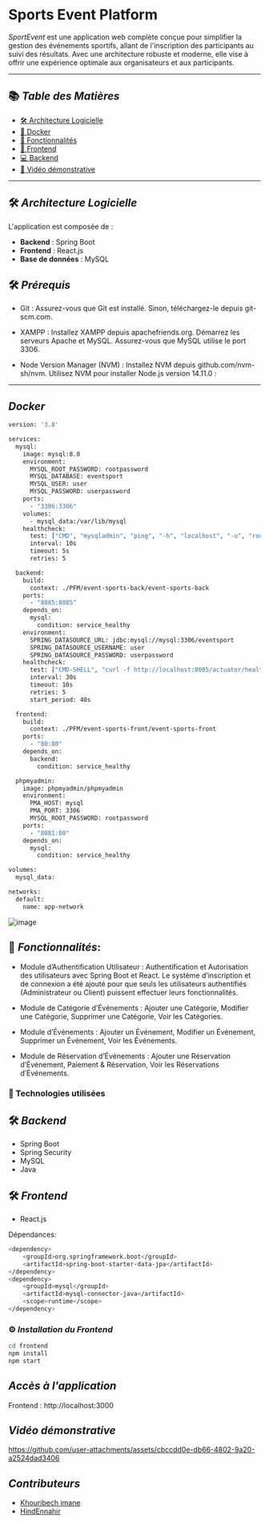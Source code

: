 # Sports Event Platform

*SportEvent* est une application web complète conçue pour simplifier la gestion des événements sportifs, allant de l'inscription des participants au suivi des résultats. Avec une architecture robuste et moderne, elle vise à offrir une expérience optimale aux organisateurs et aux participants.

---

## 📚 *Table des Matières*

- [🛠 Architecture Logicielle](#-architecture-logicielle)  
- [🐳 Docker](#-docker)
- [🎯 Fonctionnalités](#-fonctionnalités)
- [🎨 Frontend](#-frontend)  
- [💻 Backend](#-backend)  
- [🎥 Vidéo démonstrative](#-vidéo-demonstrative)  
 
---

## 🛠 *Architecture Logicielle*

L'application est composée de :
- **Backend** : Spring Boot  
- **Frontend** : React.js  
- **Base de données** : MySQL  

## 🛠 *Prérequis*

- Git : Assurez-vous que Git est installé. Sinon, téléchargez-le depuis git-scm.com.

- XAMPP : Installez XAMPP depuis apachefriends.org. Démarrez les serveurs Apache et MySQL. Assurez-vous que MySQL utilise le port 3306.

- Node Version Manager (NVM) : Installez NVM depuis github.com/nvm-sh/nvm. Utilisez NVM pour installer Node.js version 14.11.0 :

---
## *Docker*
```sh
version: '3.8'

services:
  mysql:
    image: mysql:8.0
    environment:
      MYSQL_ROOT_PASSWORD: rootpassword
      MYSQL_DATABASE: eventsport
      MYSQL_USER: user
      MYSQL_PASSWORD: userpassword
    ports:
      - "3306:3306"
    volumes:
      - mysql_data:/var/lib/mysql
    healthcheck:
      test: ["CMD", "mysqladmin", "ping", "-h", "localhost", "-u", "root", "-p$$MYSQL_ROOT_PASSWORD"]
      interval: 10s
      timeout: 5s
      retries: 5

  backend:
    build:
      context: ./PFM/event-sports-back/event-sports-back
    ports:
      - "8085:8085"
    depends_on:
      mysql:
        condition: service_healthy
    environment:
      SPRING_DATASOURCE_URL: jdbc:mysql://mysql:3306/eventsport
      SPRING_DATASOURCE_USERNAME: user
      SPRING_DATASOURCE_PASSWORD: userpassword
    healthcheck:
      test: ["CMD-SHELL", "curl -f http://localhost:8085/actuator/health || exit 1"]
      interval: 30s
      timeout: 10s
      retries: 5
      start_period: 40s

  frontend:
    build:
      context: ./PFM/event-sports-front/event-sports-front
    ports:
      - "80:80"
    depends_on:
      backend:
        condition: service_healthy

  phpmyadmin:
    image: phpmyadmin/phpmyadmin
    environment:
      PMA_HOST: mysql
      PMA_PORT: 3306
      MYSQL_ROOT_PASSWORD: rootpassword
    ports:
      - "8081:80"
    depends_on:
      mysql:
        condition: service_healthy

volumes:
  mysql_data:

networks:
  default:
    name: app-network

```
![image](https://github.com/user-attachments/assets/955f1108-6028-4cae-838b-1e6f018d76ba)

## 🎯 *Fonctionnalités*:
- Module d’Authentification Utilisateur : Authentification et Autorisation des utilisateurs avec Spring Boot et React. Le système d’inscription et de connexion a été ajouté pour que seuls les utilisateurs authentifiés (Administrateur ou Client) puissent effectuer leurs fonctionnalités.

- Module de Catégorie d’Événements : Ajouter une Catégorie, Modifier une Catégorie, Supprimer une Catégorie, Voir les Catégories.

- Module d’Événements : Ajouter un Événement, Modifier un Événement, Supprimer un Événement, Voir les Événements.

- Module de Réservation d’Événements : Ajouter une Réservation d’Événement, Paiement & Réservation, Voir les Réservations d’Événements.


### 🧩 Technologies utilisées

## 🛠 *Backend*
- Spring Boot
- Spring Security
- MySQL
- Java
## 🛠 *Frontend*
- React.js

Dépendances:
```sh
<dependency>
    <groupId>org.springframework.boot</groupId>
    <artifactId>spring-boot-starter-data-jpa</artifactId>
</dependency>
<dependency>
    <groupId>mysql</groupId>
    <artifactId>mysql-connector-java</artifactId>
    <scope>runtime</scope>
</dependency>
```

### ⚙️ *Installation du Frontend*
```bash
cd frontend
npm install
npm start
```

## *Accès à l'application*
Frontend : http://localhost:3000

## *Vidéo démonstrative*

https://github.com/user-attachments/assets/cbccdd0e-db66-4802-9a20-a2524dad3406

## *Contributeurs*
- [Khouribech imane](https://github.com/HindEnnahir)
- [HindEnnahir](https://github.com/khouribechimane)

























